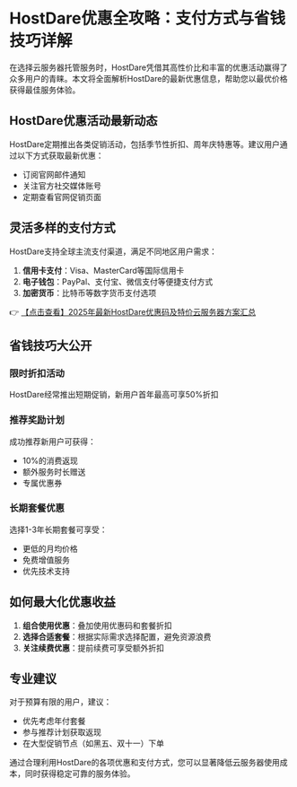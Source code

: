 # HostDare优惠全攻略：支付方式与省钱技巧详解

在选择云服务器托管服务时，HostDare凭借其高性价比和丰富的优惠活动赢得了众多用户的青睐。本文将全面解析HostDare的最新优惠信息，帮助您以最优价格获得最佳服务体验。

## HostDare优惠活动最新动态

HostDare定期推出各类促销活动，包括季节性折扣、周年庆特惠等。建议用户通过以下方式获取最新优惠：

- 订阅官网邮件通知
- 关注官方社交媒体账号
- 定期查看官网促销页面

## 灵活多样的支付方式

HostDare支持全球主流支付渠道，满足不同地区用户需求：

1. **信用卡支付**：Visa、MasterCard等国际信用卡
2. **电子钱包**：PayPal、支付宝、微信支付等便捷支付方式
3. **加密货币**：比特币等数字货币支付选项

👉 [【点击查看】2025年最新HostDare优惠码及特价云服务器方案汇总](https://bit.ly/hostdare)

## 省钱技巧大公开

### 限时折扣活动
HostDare经常推出短期促销，新用户首年最高可享50%折扣

### 推荐奖励计划
成功推荐新用户可获得：
- 10%的消费返现
- 额外服务时长赠送
- 专属优惠券

### 长期套餐优惠
选择1-3年长期套餐可享受：
- 更低的月均价格
- 免费增值服务
- 优先技术支持

## 如何最大化优惠收益

1. **组合使用优惠**：叠加使用优惠码和套餐折扣
2. **选择合适套餐**：根据实际需求选择配置，避免资源浪费
3. **关注续费优惠**：提前续费可享受额外折扣

## 专业建议

对于预算有限的用户，建议：
- 优先考虑年付套餐
- 参与推荐计划获取返现
- 在大型促销节点（如黑五、双十一）下单

通过合理利用HostDare的各项优惠和支付方式，您可以显著降低云服务器使用成本，同时获得稳定可靠的服务体验。